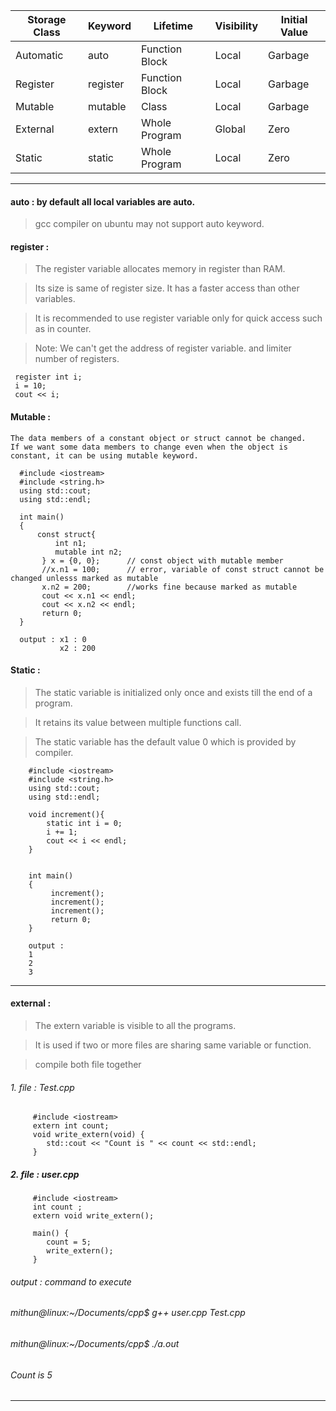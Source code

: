  Storage Class  |	Keyword  |	Lifetime   |	Visibility |	Initial Value |
  ------------- |  ------- |  --------   | ----------  |  ------------- | 
 Automatic     |	auto    |	Function Block |	Local |	Garbage |
 Register |	register |	Function Block |	Local |	Garbage |
 Mutable |	mutable |	Class |	Local |	Garbage |
 External |	extern |	Whole Program |	Global |	Zero |
 Static |	static |	Whole Program |	Local |	Zero |
 
 
 ---
 
 
#### auto  : by default all local variables are auto.
> gcc compiler on ubuntu may not support auto keyword.
 
#### register : 
> The register variable allocates memory in register than RAM. 

> Its size is same of register size. It has a faster access than other variables.

> It is recommended to use register variable only for quick access such as in counter.

> Note: We can't get the address of register variable. and limiter number of registers.     
 
     register int i;
     i = 10;
     cout << i;
 
#### Mutable : 
    The data members of a constant object or struct cannot be changed. 
    If we want some data members to change even when the object is constant, it can be using mutable keyword. 
    
      #include <iostream>
      #include <string.h>
      using std::cout;
      using std::endl;

      int main()
      {
          const struct{
              int n1;
              mutable int n2;
           } x = {0, 0};      // const object with mutable member
           //x.n1 = 100;      // error, variable of const struct cannot be changed unlesss marked as mutable
           x.n2 = 200;        //works fine because marked as mutable
           cout << x.n1 << endl;
           cout << x.n2 << endl;
           return 0;
      }
    
      output : x1 : 0
               x2 : 200
               
#### Static :
> The static variable is initialized only once and exists till the end of a program. 

> It retains its value between multiple functions call.

> The static variable has the default value 0 which is provided by compiler.


        #include <iostream>
        #include <string.h>
        using std::cout;
        using std::endl;

        void increment(){
            static int i = 0;
            i += 1;
            cout << i << endl;
        }


        int main()
        {
             increment();
             increment();
             increment();
             return 0;
        }
        
        output : 
        1
        2
        3
---

#### external : 
> The extern variable is visible to all the programs. 

> It is used if two or more files are sharing same variable or function.

> compile both file together  
         
###### 1. file : Test.cpp
         
         #include <iostream>
         extern int count;
         void write_extern(void) {
            std::cout << "Count is " << count << std::endl;
         }
 
##### 2. file : user.cpp
         
         #include <iostream>
         int count ;
         extern void write_extern();

         main() {
            count = 5;
            write_extern();
         }
 
 ###### output : command to execute
 ###### mithun@linux:~/Documents/cpp$ g++ user.cpp Test.cpp
 ###### mithun@linux:~/Documents/cpp$ ./a.out
 ###### Count is 5


---
